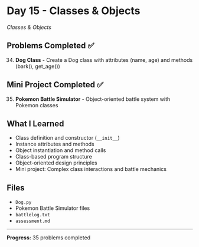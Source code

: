 # Day 15 - Classes & Objects

*Classes & Objects*

## Problems Completed ✅
34. **Dog Class** - Create a Dog class with attributes (name, age) and methods (bark(), get_age())

## Mini Project Completed ✅
35. **Pokemon Battle Simulator** - Object-oriented battle system with Pokemon classes

## What I Learned
- Class definition and constructor (`__init__`)
- Instance attributes and methods
- Object instantiation and method calls
- Class-based program structure
- Object-oriented design principles
- Mini project: Complex class interactions and battle mechanics

## Files
- `Dog.py`
- Pokemon Battle Simulator files
- `battlelog.txt`
- `assessment.md`

---
**Progress:** 35 problems completed